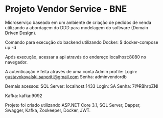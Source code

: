 
# Projeto Vendor Service - BNE

Microserviço baseado em um ambiente de criação de pedidos de venda utilizando
a abordagem do DDD para modelagem do software (Domain Driven Design).

Comando para execução do backend utilizando Docker:
$ docker-compose up -d

Após execução, acessar a api através do endereço localhost:8080 no navegador.

A autenticação é feita através de uma conta Admin profile:
Login: gustavokovalski.saporiti@gmail.com
Senha: adminvendordb

Demais acessos:
SQL Server: localhost:1433
Login: SA
Senha: 7@RBhrpZNI 

Kafka: kafka:9092

Projeto foi criado utilizando ASP.NET Core 3.1, SQL Server, Dapper, Swagger, Kafka, Zookeeper, Docker, JWT.
